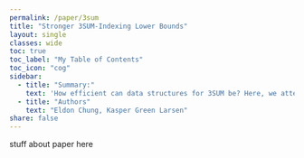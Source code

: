 ```yaml
---
permalink: /paper/3sum
title: "Stronger 3SUM-Indexing Lower Bounds"
layout: single
classes: wide
toc: true
toc_label: "My Table of Contents"
toc_icon: "cog"
sidebar:
  - title: "Summary:"
    text: 'How efficient can data structures for 3SUM be? Here, we attempt to answer this question.'
  - title: "Authors"
    text: "Eldon Chung, Kasper Green Larsen"
share: false
---
```


stuff about paper here
